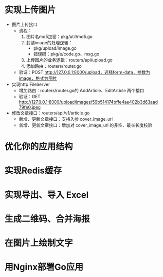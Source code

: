 # 实现上传图片
  + 图片上传接口
    - 流程：
      1. 图片名md5加密：pkg/util/md5.go
      2. 封装image的处理逻辑：
         - pkg/upload/image.go
         - 错误码：pkg/e/code.go、msg.go
      3. 上传图片的业务逻辑：routers/api/upload.go
      4. 添加路由：routers/router.go
    - 验证：POST http://127.0.0.1:8000/upload，选择form-data，参数为image，格式为图片
  + 实现http.FileServer
    - 增加路由：routers/router.go的 AddArticle、EditArticle 两个接口
    - 验证：GET http://127.0.0.1:8000/upload/images/59b514174bffe4ae402b3d63aad79fe0.jpeg
  + 修改文章接口：routers/api/v1/article.go
    - 新增、更新文章接口：支持入参 cover_image_url
    - 新增、更新文章接口：增加对 cover_image_url 的非空、最长长度校验
# 优化你的应用结构

# 实现Redis缓存

# 实现导出、导入 Excel

# 生成二维码、合并海报

# 在图片上绘制文字

# 用Nginx部署Go应用